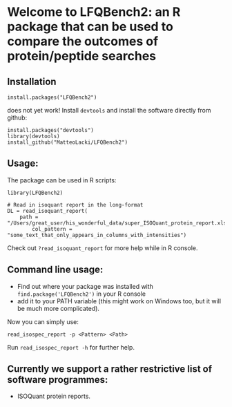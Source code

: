 # Welcome to LFQBench2: an R package that can be used to compare the outcomes of protein/peptide searches

## Installation
```{r}
install.packages("LFQBench2")
```
does not yet work!
Install `devtools` and install the software directly from github:
```{r}
install.packages("devtools")
library(devtools)
install_github("MatteoLacki/LFQBench2")
```


## Usage:
The package can be used in R scripts:

```{r}
library(LFQBench2)

# Read in isoquant report in the long-format
DL = read_isoquant_report(
	path = "/Users/great_user/his_wonderful_data/super_ISOQuant_protein_report.xlsx",
        col_pattern = "some_text_that_only_appears_in_columns_with_intensities")
```

Check out `?read_isoquant_report` for more help while in R console.


## Command line usage:
* Find out where your package was installed with `find.package('LFQBench2')` in your R console
* add it to your PATH variable (this might work on Windows too, but it will be much more complicated).

Now you can simply use:
```{bash}
read_isospec_report -p <Pattern> <Path>
```

Run `read_isospec_report -h` for further help.

## Currently we support a rather restrictive list of software programmes:
* ISOQuant protein reports.
